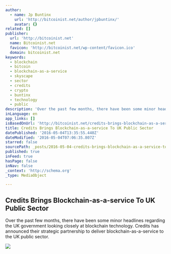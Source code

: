 ```yaml
---
author:
  - name: Jp Buntinx
    url: 'http://bitcoinist.net/author/jpbuntinx/'
    avatar: {}
related: []
publisher:
  url: 'http://bitcoinist.net'
  name: Bitcoinist.net
  favicon: 'http://bitcoinist.net/wp-content/favicon.ico'
  domain: bitcoinist.net
keywords:
  - blockchain
  - bitcoin
  - blockchain-as-a-service
  - skyscape
  - sector
  - credits
  - crypto
  - buntinx
  - technology
  - public
description: 'Over the past few months, there have been some minor headlines regarding the UK government looking closely at blockchain technology. Credits has announced their strategic partnership to deliver blockchain-as-a-service to the UK public sector.'
inLanguage: en
app_links: []
isBasedOnUrl: 'http://bitcoinist.net/credits-brings-blockchain-as-a-service-to-uk-public-sector/'
title: Credits Brings Blockchain-as-a-service To UK Public Sector
datePublished: '2016-05-04T13:35:55.440Z'
dateModified: '2016-05-04T07:06:35.807Z'
starred: false
sourcePath: _posts/2016-05-04-credits-brings-blockchain-as-a-service-to-uk-public-sector.md
published: true
inFeed: true
hasPage: false
inNav: false
_context: 'http://schema.org'
_type: MediaObject

---
```

<article style=""><h1>Credits Brings Blockchain-as-a-service To UK Public Sector</h1><p>Over the past few months, there have been some minor headlines regarding the UK government looking closely at blockchain technology. Credits has announced their strategic partnership to deliver blockchain-as-a-service to the UK public sector.</p><img src="http://bitcoinist.net/wp-content/uploads/2016/05/Skyscape-Cloud-Services.png" /></article>